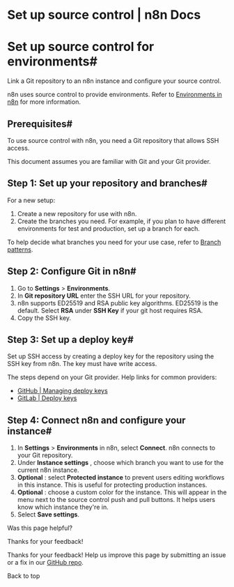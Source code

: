 # Set up source control | n8n Docs

[ ](https://github.com/n8n-io/n8n-docs/edit/main/docs/source-control-environments/setup.md "Edit this page")

# Set up source control for environments#

Link a Git repository to an n8n instance and configure your source control.

n8n uses source control to provide environments. Refer to [Environments in n8n](../understand/environments/) for more information.

## Prerequisites#

To use source control with n8n, you need a Git repository that allows SSH access. 

This document assumes you are familiar with Git and your Git provider.

## Step 1: Set up your repository and branches#

For a new setup:

  1. Create a new repository for use with n8n. 
  2. Create the branches you need. For example, if you plan to have different environments for test and production, set up a branch for each.

To help decide what branches you need for your use case, refer to [Branch patterns](../understand/patterns/).

## Step 2: Configure Git in n8n#

  1. Go to **Settings** > **Environments**.
  2. In **Git repository URL** enter the SSH URL for your repository.
  3. n8n supports ED25519 and RSA public key algorithms. ED25519 is the default. Select **RSA** under **SSH Key** if your git host requires RSA.
  4. Copy the SSH key.

## Step 3: Set up a deploy key#

Set up SSH access by creating a deploy key for the repository using the SSH key from n8n. The key must have write access. 

The steps depend on your Git provider. Help links for common providers:

  * [GitHub | Managing deploy keys](https://docs.github.com/en/authentication/connecting-to-github-with-ssh/managing-deploy-keys)
  * [GitLab | Deploy keys](https://docs.gitlab.com/ee/user/project/deploy_keys/)

## Step 4: Connect n8n and configure your instance#

  1. In **Settings** > **Environments** in n8n, select **Connect**. n8n connects to your Git repository.
  2. Under **Instance settings** , choose which branch you want to use for the current n8n instance.
  3. **Optional** : select **Protected instance** to prevent users editing workflows in this instance. This is useful for protecting production instances.
  4. **Optional** : choose a custom color for the instance. This will appear in the menu next to the source control push and pull buttons. It helps users know which instance they're in.
  5. Select **Save settings**.

Was this page helpful? 

Thanks for your feedback! 

Thanks for your feedback! Help us improve this page by submitting an issue or a fix in our [GitHub repo](https://github.com/n8n-io/n8n-docs). 

Back to top